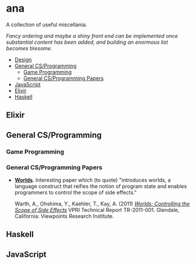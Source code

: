 # ana
A collection of useful miscellania.

*Fancy ordering and maybe a shiny front end can be implemented once substantial content has been added, and building an enormous list becomes tiresome.*

- [Design](#design)
- [General CS/Programming](#general-csprogramming)
    + [Game Programming](#game-programming)
    + [General CS/Programming Papers](#general-csprogramming-papers)
- [JavaScript](#javascript)
- [Elixir](#elixir)
- [Haskell](#haskell)


## Elixir


## General CS/Programming

### Game Programming

### General CS/Programming Papers

- [**Worlds**](papers/tr2011001_final_worlds.pdf). Interesting paper which (to quote) "introduces worlds, a language construct that reifies the notion of program state and enables programmers to control the scope of side effects."

  Warth, A., Ohshima, Y., Kaehler, T., Kay, A. (2011) [*Worlds: Controlling the Scope of Side Effects*](papers/tr2011001_final_worlds.pdf) VPRI Technical Report TR-2011-001. Glendale, California: Viewpoints Research Institute.

## Haskell
## JavaScript
